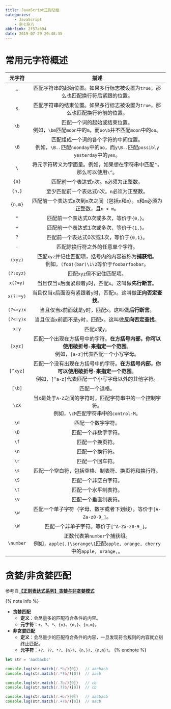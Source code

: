 ```yaml
---
title: JavaScript正则总结
categories:
    - JavaScript
    - 杂七杂八
abbrlink: 2f57a694
date: 2019-07-29 20:48:35
---
```


# 常用元字符概述

| 元字符 | 描述 |
| :-: | :-: |
| `^` | 匹配字符串的起始位置。如果多行标志被设置为`true`，那么也匹配换行符后紧跟的位置。 |
| `$` | 匹配字符串的结束位置。如果多行标志被设置为`true`，那么也匹配换行符前的位置。 |
| `\b` | 匹配一个词的起始或结束位置。<br>例如，`\bm`匹配`moon`中的`m`，而`oo\b`并不匹配`moon`中的`oo`。|
| `\B` | 匹配组成一个词的各个字符的中间位置。<br>例如，`\B..`匹配`noonday`中的`oo`，而`y\B..`匹配`possibly yesterday`中的`yes`。 |
| `\` | 将元字符转义为字面量。例如，如果想在字符串中匹配`^`，那么可以使用`\^`。 |
| `{n}` | 匹配前一个表达式`n`次。`n`必须为正整数。 |
| `{n,}` | 至少匹配前一个表达式`n`次。`n`必须为正整数。 |
| `{n,m}` | 匹配前一个表达式`n`次到`m`次之间（包括`n`和`m`）。`n`和`m`必须为正整数，且`n < m`。 |
| `*` | 匹配前一个表达式0次或多次，等价于`{0,}`。 |
| `+` | 匹配前一个表达式1次或多次，等价于`{1,}`。 |
| `?` | 匹配前一个表达式0次或1次，等价于`{0,1}`。 |
| `.` | 匹配除换行符之外的任意单个字符。 |
| `(xyz)` | 匹配`xyz`并记住匹配项，括号内的内容被称为**捕获组**。<br>例如，`(foo)(bar)\1\2`等价于`foobarfoobar`。 |
| `(?:xyz)` | 匹配`xyz`但不记住匹配项。 |
| `x(?=y)` | 当且仅当`x`后面紧跟着`y`时，匹配`x`。这叫做**先行断言**。 |
| `x(?!=y)` | 当且仅当`x`后面没有紧跟着`y`时，匹配`x`。这叫做**正向否定查找**。 |
| `(?<=y)x` | 当且仅当`x`前面就是`y`时，匹配`x`。这叫做**后行断言**。 |
| `(?<!y)x` | 当且仅当`x`前面不是`y`时，匹配`x`。这叫做**反向否定查找**。 |
| <code>x&#124;y</code> | 匹配`x`或`y`。 |
| `[xyz]` | 匹配一个出现在方括号中的字符。**在方括号内部，你可以使用破折号`-`来指定一个范围**。<br>例如，`[a-z]`代表匹配一个小写字母。 |
| `[^xyz]` | 匹配一个没有出现在方括号中的字符。**在方括号内部，你可以使用破折号`-`来指定一个范围**。<br>例如，`[^a-z]`代表匹配一个小写字母以外的其他字符。 |
| `[\b]` | 匹配一个退格。 |
| `\cX` | 当`X`是处于`A-Z`之间的字符时，匹配字符串中的一个控制字符。<br>例如，`\cM`匹配字符串中的`control-M`。 |
| `\d` | 匹配一个数字字符。 |
| `\D` | 匹配一个非数字字符。 |
| `\f` | 匹配一个换页符。 |
| `\n` | 匹配一个换行符。 |
| `\r` | 匹配一个回车符。 |
| `\s` | 匹配一个空白符，包括空格、制表符、换页符和换行符。 |
| `\S` | 匹配一个非空白字符。 |
| `\t` | 匹配一个水平制表符。 |
| `\v` | 匹配一个垂直制表符。 |
| `\w` | 匹配一个单子字符（字母、数字或者下划线）。等价于`[A-Za-z0-9_]`。 |
| `\W` | 匹配一个非单子字符。等价于`[^A-Za-z0-9_]`。 |
| `\number` | 正数代表第`number`个捕获组。<br>例如，`apple(,)\sorange\1`匹配`apple, orange, cherry`中的`apple, orange,`。 |

# 贪婪/非贪婪匹配

参考自[**【正则表达式系列】贪婪与非贪婪模式**](https://dailc.github.io/2017/07/06/regularExpressionGreedyAndLazy.html)

{% note info %}
- **贪婪匹配**
    - **定义**：会尽量多的匹配符合条件的内容。
    - **元字符**：`+`、`?`、`*`、`{n}`、`{n,}`、`{n,m}`。
- **非贪婪匹配**
    - **定义**：会尽量少的匹配符合条件的内容，一旦发现符合规则的内容就立刻终止匹配。
    - **元字符**：`+?`、`??`、`*?`、`{n}?`、`{n,}?`、`{n,m}?`。
{% endnote %}

```js
let str = 'aacbacbc'

console.log(str.match(/.*b/)[0])   // aacbacb
console.log(str.match(/.*?b/)[0])  // aacb

console.log(str.match(/.?b/)[0])   // cb
console.log(str.match(/.??b/)[0])  // cb

console.log(str.match(/.+b/)[0])   // aacbacb
console.log(str.match(/.+?b/)[0])  // aacb
```


